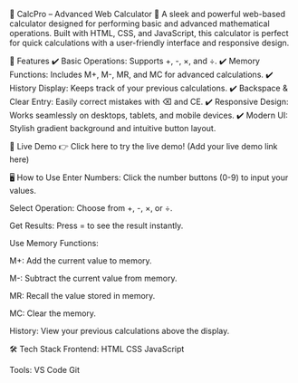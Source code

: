  🧮 CalcPro – Advanced Web Calculator 🌟
A sleek and powerful web-based calculator designed for performing basic and advanced mathematical operations. Built with HTML, CSS, and JavaScript, this calculator is perfect for quick calculations with a user-friendly interface and responsive design.

🌟 Features
✔️ Basic Operations: Supports +, -, ×, and ÷.
✔️ Memory Functions: Includes M+, M-, MR, and MC for advanced calculations.
✔️ History Display: Keeps track of your previous calculations.
✔️ Backspace & Clear Entry: Easily correct mistakes with ⌫ and CE.
✔️ Responsive Design: Works seamlessly on desktops, tablets, and mobile devices.
✔️ Modern UI: Stylish gradient background and intuitive button layout.

🚀 Live Demo
👉 Click here to try the live demo! (Add your live demo link here)

🖥️ How to Use
Enter Numbers: Click the number buttons (0-9) to input your values.

Select Operation: Choose from +, -, ×, or ÷.

Get Results: Press = to see the result instantly.

Use Memory Functions:

M+: Add the current value to memory.

M-: Subtract the current value from memory.

MR: Recall the value stored in memory.

MC: Clear the memory.

History: View your previous calculations above the display.

🛠️ Tech Stack
Frontend:
HTML
CSS
JavaScript

Tools:
VS Code
Git
